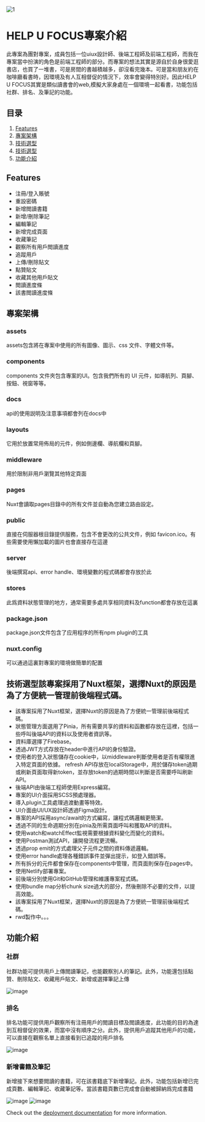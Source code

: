 ![1](https://github.com/dicksonchai98/helpufocus-project/assets/102925011/905a94d5-9fae-4b17-897d-c15d0a71f10b)
# HELP U FOCUS專案介紹

此專案為團對專案，成員包括一位uiux設計師、後端工程師及前端工程師，而我在專案當中扮演的角色是前端工程師的部分。而專案的想法其實是源自於自身很愛逛書店，也買了一堆書，可是房間的書越積越多，卻沒看完幾本。可是當和朋友約在咖啡廳看書時，因環境及有人互相督促的情況下，效率會變得特別好。因此HELP U FOCUS其實是類似讀書會的web,模擬大家身處在一個環境一起看書，功能包括社群、排名、及筆記的功能。

## 目录

1. [Features](#Features)
2. [專案架構](#專案架構)
3. [技術選型](#技術選型)
4. [技術選型](#技術選型)
5. [功能介紹](#功能介紹)
## Features
- 注冊/登入賬號
- 重設密碼
- 新增閲讀書籍
- 新增/刪除筆記
- 編輯筆記
- 新增完成頁面
- 收藏筆記
- 觀察所有用戶閲讀進度
- 追蹤用戶
- 上傳/刪除貼文
- 點贊貼文
- 收藏其他用戶貼文
- 閲讀進度條
- 該書閲讀進度條

## 專案架構
### assets
assets包含將在專案中使用的所有圖像、圖示、css 文件、字體文件等。
### components
components 文件夾包含專案的UI。包含我們所有的 UI 元件，如導航列、頁腳、按鈕、視窗等等。
### docs
api的使用説明及注意事項都會列在docs中
### layouts
它用於放置常用佈局的元件，例如側邊欄、導航欄和頁腳。
### middleware
用於限制非用戶瀏覽其他特定頁面
### pages
Nuxt會讀取pages目錄中的所有文件並自動為您建立路由設定。
### public
直接在伺服器根目錄提供服務，包含不會更改的公共文件，例如 favicon.ico。有些需要使用懶加載的圖片也會直接存在這邊
### server
後端撰寫api、error handle、環境變數的程式碼都會存放於此
### stores
此爲資料狀態管理的地方，通常需要多處共享相同資料及function都會存放在這裏
### package.json
package.json文件包含了应用程序的所有npm plugin的工具
### nuxt.config
可以通過這裏對專案的環境做簡單的配置

## 技術選型該專案採用了Nuxt框架，選擇Nuxt的原因是為了方便統一管理前後端程式碼。
- 該專案採用了Nuxt框架，選擇Nuxt的原因是為了方便統一管理前後端程式碼。
- 狀態管理方面選用了Pinia，所有需要共享的資料和函數都存放在這裡，包括一些呼叫後端API的資料以及使用者資訊等。
- 資料庫選擇了Firebase。
- 透過JWT方式存放在header中進行API的身份驗證。
- 使用者的登入狀態儲存在cookie中，以middleware判斷使用者是否有權限進入特定頁面的依據。
  refresh API存放在localStorage中，用於儲存token過期或刷新頁面取得新token，並存放token的過期時間以判斷是否需要呼叫刷新API。
- 後端API由後端工程師使用Express編寫。
- 專案的UI介面採用SCSS預處理器。
- 導入plugin工具處理過渡動畫等特效。
- UI介面由UI/UX設計師透過Figma設計。
- 專案的API採用async/await的方式編寫，讓程式碼邏輯更簡潔。
- 透過不同的生命週期分別在pinia及所需頁面呼叫和獲取API的資料。
- 使用watch和watchEffect監視需要根據資料變化而變化的資料。
- 使用Postman測試API，讓開發流程更流暢。
- 透過prop emit的方式處理父子元件之間的資料傳遞邏輯。
- 使用error handle處理各種錯誤事件並彈出提示，如登入錯誤等。
- 所有拆分的元件都會保存在components中管理，而頁面則保存在pages中。
- 使用Netlify部署專案。
- 前後端分別使用Git和GitHub管理和維護專案程式碼。
- 使用bundle map分析chunk size過大的部分，然後刪除不必要的文件，以提高效能。
- 該專案採用了Nuxt框架，選擇Nuxt的原因是為了方便統一管理前後端程式碼。
- rwd製作中。。。

## 功能介紹
### 社群
社群功能可提供用戶上傳閲讀筆記，也能觀察別人的筆記。此外，功能還包括點贊、刪除貼文、收藏用戶貼文、新增或選擇筆記上傳

![image](https://github.com/dicksonchai98/helpufocus-project/assets/102925011/7f99b8bd-bb20-4b94-8364-04ef2e7338ad)

### 排名
排名功能可提供用戶觀察所有注冊用戶的閲讀目標及閲讀進度，此功能的目的為達到互相督促的效果，而當中沒有順序之分。此外，提供用戶追蹤其他用戶的功能，可以直接在觀察名單上直接看到已追蹤的用戶排名

![image](https://github.com/dicksonchai98/helpufocus-project/assets/102925011/85a134c2-26a0-4eff-8b17-f5eef75bf449)

### 新增書籍及筆記
新增接下來想要閲讀的書籍，可在該書籍底下新增筆記。此外，功能包括新增已完成頁數、編輯筆記、收藏筆記等。當該書籍頁數已完成會自動被歸納爲完成書籍

![image](https://github.com/dicksonchai98/helpufocus-project/assets/102925011/9d721b29-8b9d-4967-bebb-0ab5d3b58287)
![image](https://github.com/dicksonchai98/helpufocus-project/assets/102925011/62504fb2-32b8-482c-a776-99f4594d1682)


Check out the [deployment documentation](https://nuxt.com/docs/getting-started/deployment) for more information.
